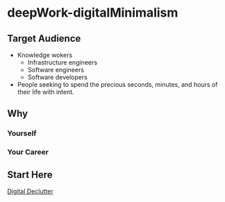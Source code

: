 # deepWork-digitalMinimalism

## Target Audience

* Knowledge wokers
    * Infrastructure engineers
    * Software engineers
    * Software developers
* People seeking to spend the precious seconds, minutes, and hours of their life with intent.

## Why

### Yourself

### Your Career

## Start Here

[Digital Declutter](https://github.com/Duffney/deepWork-digitalMinimalism/blob/master/digitialDeclutter.md)